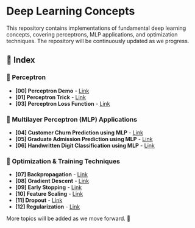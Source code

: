 # Deep Learning Concepts  

This repository contains implementations of fundamental deep learning concepts, covering perceptrons, MLP applications, and optimization techniques. The repository will be continuously updated as we progress.  

## 📂 Index  

### 🔹 Perceptron  
- **[00] Perceptron Demo** - [Link](./00_Perceptron_demo/)  
- **[01] Perceptron Trick** - [Link](./01_Perceptron_Trick/)  
- **[03] Perceptron Loss Function** - [Link](./03_Perceptron_Loss_Function/)  

### 🔹 Multilayer Perceptron (MLP) Applications  
- **[04] Customer Churn Prediction using MLP** - [Link](./04_Customer_churn_prediction_using_MLP/)  
- **[05] Graduate Admission Prediction using MLP** - [Link](./05_Gradudate_Admission_Prediction_using_MLP/)  
- **[06] Handwritten Digit Classification using MLP** - [Link](./06_handwritten_digit_classification_using_MLP/)  

### 🔹 Optimization & Training Techniques  
- **[07] Backpropagation** - [Link](./07_Backpropogation/)  
- **[08] Gradient Descent** - [Link](./08_Gradient_Descent/)  
- **[09] Early Stopping** - [Link](./09_Early_Stopping/)  
- **[10] Feature Scaling** - [Link](./10_Feature_Scalling/)  
- **[11] Dropout** - [Link](./11_Dropout/)  
- **[12] Regularization** - [Link](./12_Regularization/)  

More topics will be added as we move forward. 🚀  
